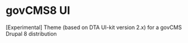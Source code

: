 # govCMS8 UI

[Experimental] Theme (based on DTA UI-kit version 2.x) for a govCMS Drupal 8 distribution
